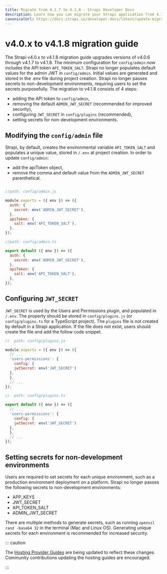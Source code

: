 ```yaml
---
title: Migrate from 4.1.7 to 4.1.8 - Strapi Developer Docs
description: Learn how you can migrate your Strapi application from 4.1.7 to 4.1.8.
canonicalUrl: https://docs.strapi.io/developer-docs/latest/update-migration-guides/migration-guides/v4/migration-guide-4.0.x-to-4.1.8.html
---
```


# v4.0.x to v4.1.8 migration guide

The Strapi v4.0.x to v4.1.8 migration guide upgrades versions of v4.0.6 through v4.1.7 to v4.1.8. The minimum configuration for `config/admin` now includes the API token `API_TOKEN_SALT`. Strapi no longer populates default values for the admin JWT in `config/admin`. Initial values are generated and stored in the .env file during project creation. Strapi no longer passes secrets to non-development environments, requiring users to set the secrets purposefully. The migration to v4.1.8 consists of 4 steps:

- adding the API token to `config/admin`,
- removing the default `ADMIN_JWT_SECRET` (recommended for improved security),
- configuring `JWT_SECRET` in `config/plugins` (recommended),
- setting secrets for non-development environments.

## Modifying the `config/admin` file

Strapi, by default, creates the environmental variable `API_TOKEN_SALT` and populates a unique value, stored in `/.env` at project creation. In order to update `config/admin`:

- add the apiToken object,
- remove the comma and default value from the `ADMIN_JWT_SECRET` parenthetical.

<code-group>

<code-block title="JAVASCRIPT">

```jsx

//path: config/admin.js

module.exports = ({ env }) => ({
  auth: {
    secret: env('ADMIN_JWT_SECRET'),
  },
  apiToken: {
    salt: env('API_TOKEN_SALT'),
  },
});

```

</code-block>

<code-block title="TYPESCRIPT">

```jsx
//path: config/admin.ts

export default ({ env }) => ({
  auth: {
    secret: env('ADMIN_JWT_SECRET'),
  },
  apiToken: {
    salt: env('API_TOKEN_SALT'),
  },
});


```

</code-block>

</code-group>

## Configuring `JWT_SECRET`

`JWT_SECRET` is used by the Users and Permissions plugin, and populated in `/.env`. The property should be stored in `config/plugins.js` (or `config/plugins.ts` for a TypeScript project). The `plugins` file is not created by default in a Strapi application. If the file does not exist, users should create the file and add the follow code snippet.

<code-group>

<code-block title="JAVASCRIPT">

```jsx
//  path: config/plugins.js

module.exports = ({ env }) => ({
  // ...
  'users-permissions': {
    config: {
    jwtSecret: env('JWT_SECRET')
  },
  },
  // ...
});

```

</code-block>

<code-block title="TYPESCRIPT">

```jsx
//  path: config/plugins.ts

export default ({ env }) => ({
  // ...
  'users-permissions': {
    config: {
    jwtSecret: env('JWT_SECRET')
  },
  },
  // ...
});

```

</code-block>

</code-group>

## Setting secrets for non-development environments

Users are required to set secrets for each unique environment, such as a production environment deployment on a platform. Strapi no longer passes the following secrets to non-development environments:

- APP_KEYS
- JWT_SECRET
- API_TOKEN_SALT
- ADMIN_JWT_SECRET

There are multiple methods to generate secrets, such as running `openssl rand -base64 32` in the terminal (Mac and Linux OS). Generating unique secrets for each environment is recommended for increased security.

::: caution

The [Hosting Provider Guides](/developer-docs/latest/setup-deployment-guides/deployment.html#hosting-provider-guides.md) are being updated to reflect these changes. Community contributions updating the hosting guides are encouraged.

:::
